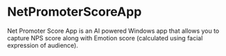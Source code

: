 # NetPromoterScoreApp
Net Promoter Score App is an AI powered Windows app that allows you to capture NPS score along with Emotion score (calculated using facial expression of audience).
